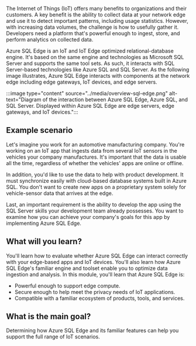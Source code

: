 The Internet of Things (IoT) offers many benefits to organizations and their customers. A key benefit is the ability to collect data at your network edge and use it to detect important patterns, including usage statistics. However, with increasing data volumes, the challenge is how to usefully gather it. Developers need a platform that's powerful enough to ingest, store, and perform analytics on collected data.

Azure SQL Edge is an IoT and IoT Edge optimized relational-database engine. It's based on the same engine and technologies as Microsoft SQL Server and supports the same tool sets. As such, it interacts with SQL Server-based technologies like Azure SQL and SQL Server. As the following image illustrates, Azure SQL Edge interacts with components at the network edge including edge gateways, IoT devices, and edge servers.

:::image type="content" source="../media/overview-sql-edge.png" alt-text="Diagram of the interaction between Azure SQL Edge, Azure SQL, and SQL Server. Displayed within Azure SQL Edge are edge servers, edge gateways, and IoT devices.":::

## Example scenario

Let's imagine you work for an automotive manufacturing company. You're working on an IoT app that ingests data from several IoT sensors in the vehicles your company manufactures. It's important that the data is usable all the time, regardless of whether the vehicles' apps are online or offline.

In addition, you'd like to use the data to help with product development. It must synchronize easily with cloud-based database systems built in Azure SQL. You don't want to create new apps on a proprietary system solely for vehicle-sensor data that arrives at the edge.

Last, an important requirement is the ability to develop the app using the SQL Server skills your development team already possesses. You want to examine how you can achieve your company's goals for this app by implementing Azure SQL Edge.

## What will you learn?

You'll learn how to evaluate whether Azure SQL Edge can interact correctly with your edge-based apps and IoT devices. You'll also learn how Azure SQL Edge's familiar engine and toolset enable you to optimize data ingestion and analysis. In this module, you'll learn that Azure SQL Edge is:

- Powerful enough to support edge compute.
- Secure enough to help meet the privacy needs of IoT applications.
- Compatible with a familiar ecosystem of products, tools, and services.

## What is the main goal?

Determining how Azure SQL Edge and its familiar features can help you support the full range of IoT scenarios.
